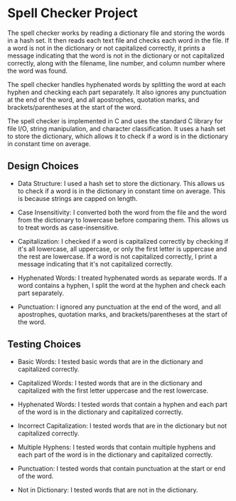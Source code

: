 # Spell Checker Project
The spell checker works by reading a dictionary file and storing the words in a hash set. It then reads each text file and checks each word in the file. If a word is not in the dictionary or not capitalized correctly, it prints a message indicating that the word is not in the dictionary or not capitalized correctly, along with the filename, line number, and column number where the word was found.

The spell checker handles hyphenated words by splitting the word at each hyphen and checking each part separately. It also ignores any punctuation at the end of the word, and all apostrophes, quotation marks, and brackets/parentheses at the start of the word.

The spell checker is implemented in C and uses the standard C library for file I/O, string manipulation, and character classification. It uses a hash set to store the dictionary, which allows it to check if a word is in the dictionary in constant time on average.

## Design Choices
- Data Structure: I used a hash set to store the dictionary. This allows us to check if a word is in the dictionary in constant time on average. This is because strings are capped on length.

- Case Insensitivity: I converted both the word from the file and the word from the dictionary to lowercase before comparing them. This allows us to treat words as case-insensitive.

- Capitalization: I checked if a word is capitalized correctly by checking if it's all lowercase, all uppercase, or only the first letter is uppercase and the rest are lowercase. If a word is not capitalized correctly, I print a message indicating that it's not capitalized correctly.

- Hyphenated Words: I treated hyphenated words as separate words. If a word contains a hyphen, I split the word at the hyphen and check each part separately.

- Punctuation: I ignored any punctuation at the end of the word, and all apostrophes, quotation marks, and brackets/parentheses at the start of the word.

## Testing Choices
- Basic Words: I tested basic words that are in the dictionary and capitalized correctly.

- Capitalized Words: I tested words that are in the dictionary and capitalized with the first letter uppercase and the rest lowercase.

- Hyphenated Words: I tested words that contain a hyphen and each part of the word is in the dictionary and capitalized correctly.

- Incorrect Capitalization: I tested words that are in the dictionary but not capitalized correctly.

- Multiple Hyphens: I tested words that contain multiple hyphens and each part of the word is in the dictionary and capitalized correctly.

- Punctuation: I tested words that contain punctuation at the start or end of the word.

- Not in Dictionary: I tested words that are not in the dictionary.
